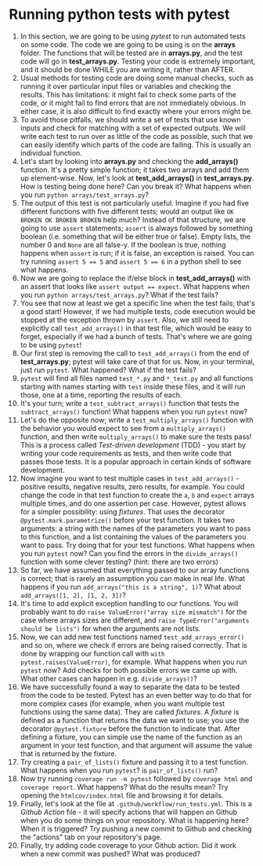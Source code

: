 # Running python tests with pytest

1.  In this section, we are going to be using _pytest_ to run automated tests on some code. The code we are going to be using is on the **arrays** folder. The functions that will be tested are in **arrays.py**, and the test code will go in **test_arrays.py**. Testing your code is extremely important, and it should be done WHILE you are writing it, rather than AFTER. 
2. Usual methods for testing code are doing some manual checks, such as running it over particular input files or variables and checking the results. This has limitations: it might fail to check some parts of the code, or it might fail to find errors that are not immediately obvious. In either case, it is also difficult to find exactly where your errors might be. 
3. To avoid those pitfalls, we should write a set of tests that use known inputs and check for matching with a set of expected outputs. We will write each test to run over as little of the code as possible, such that we can easily identify which parts of the code are failing. This is usually an individual function.
4. Let's start by looking into **arrays.py** and checking the **add_arrays()** function. It's a pretty simple function; it takes two arrays and add them up element-wise. Now, let's look at **test_add_arrays()** in **test_arrays.py**. How is testing being done here? Can you break it? What happens when you run `python arrays/test_arrays.py`?
5. The output of this test is not particularly useful. Imagine if you had five different functions with five different tests; would an output like `OK BROKEN OK BROKEN BROKEN` help much? Instead of that structure, we are going to use `assert` statements; `assert` is always followed by something boolean (i.e. something that will be either true or false). Empty lists, the number 0 and `None` are all false-y. If the boolean is true, nothing happens when `assert` is run; if it is false, an exception is raised. You can try running `assert 5 == 5` and `assert 5 == 6` in a python shell to see what happens. 
6. Now we are going to replace the if/else block in **test_add_arrays()** with an assert that looks like `assert output == expect`. What happens when you run `python arrays/test_arrays.py`? What if the test fails?
7. You see that now at least we get a specific line when the test fails; that's a good start! However, if we had multiple tests, code execution would be stopped at the exception thrown by `assert`. Also, we still need to explicitly call `test_add_arrays()` in that test file, which would be easy to forget, especially if we had a bunch of tests. That's where we are going to be using `pytest`!
8. Our first step is removing the call to `test_add_arrays()` from the end of **test_arrays.py**; pytest will take care of that for us. Now, in your terminal, just run `pytest`. What happened? What if the test fails?
9. `pytest` will find all files named `test_*.py` and `*_test.py` and all functions starting with names starting with `test` inside these files, and it will run those, one at a time, reporting the results of each. 
10. It's your turn; write a `test_subtract_arrays()` function that tests the `subtract_arrays()` function! What happens when you run `pytest` now?
11. Let's do the opposite now; write a `test_multiply_arrays()` function with the behavior you would expect to see from a `multiply_arrays()` function, and then write `multiply_arrays()` to make sure the tests pass! This is a process called _Test-driven development_ (TDD) - you start by writing your code requirements as tests, and then write code that passes those tests. It is a popular approach in certain kinds of software development.
12. Now imagine you want to test multiple cases in `test_add_arrays()` - positive results, negative results, zero results, for example. You could change the code in that test function to create the `a`, `b` and `expect` arrays multiple times, and do one assertion per case. However, pytest allows for a simpler possibility: using _fixtures_. That uses the decorator `@pytest.mark.parametrize()` before your test function. It takes two arguments: a string with the names of the parameters you want to pass to this function, and a list containing the values of the parameters you want to pass. Try doing that for your test functions. What happens when you run `pytest` now? Can you find the errors in the `divide_arrays()` function with some clever testing? (hint: there are two errors)
13. So far, we have assumed that everything passed to our array functions is correct; that is rarely an assumption you can make in real life. What happens if you run `add_arrays("this is a string", 1)`? What about `add_arrays([1, 2], [1, 2, 3])`? 
14. It's time to add explicit exception handling to our functions. You will probably want to do `raise ValueError("array size mismatch")` for the case where arrays sizes are different, and `raise TypeError("arguments should be lists")` for when the arguments are not lists. 
15. Now, we can add new test functions named `test_add_arrays_error()` and so on, where we check if errors are being raised correctly. That is done by wrapping our function call with `with pytest.raises(ValueError)`, for example. What happens when you run `pytest` now? Add checks for both possible errors we came up with. What other cases can happen in e.g. `divide_arrays()`?
16. We have successfully found a way to separate the data to be tested from the code to be tested. Pytest has an even better way to do that for more complex cases (for example, when you want multiple test functions using the same data). They are called _fixtures_. A _fixture_ is defined as a function that returns the data we want to use; you use the decorator `@pytest.fixture` before the function to indicate that. After defining a fixture, you can simple use the name of the function as an argument in your test function, and that argument will assume the value that is returned by the fixture. 
17. Try creating a `pair_of_lists()` fixture and passing it to a test function. What happens when you run `pytest`? is `pair_of_lists()` run?
18. Now try running `coverage run -m pytest` followed by `coverage html` and `coverage report`. What happens? What do the results mean? Try opening the `htmlcov/index.html` file and browsing it for details.
19. Finally, let's look at the file at `.github/workflow/run_tests.yml`. This is a _Github Action_ file - it will specify actions that will happen on Github when you do some things on your repository. What is happening here? When it is triggered? Try pushing a new commit to Github and checking the "actions" tab on your repository's page. 
20. Finally, try adding code coverage to your Github action. Did it work when a new commit was pushed? What was produced? 
